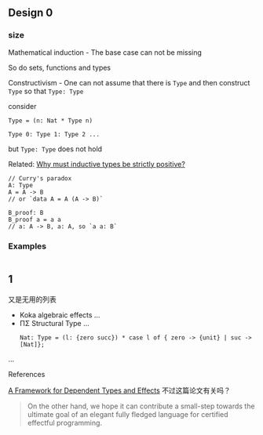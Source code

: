 ## Design 0

### size

Mathematical induction - The base case can not be missing

So do sets, functions and types

Constructivism - One can not assume that there is `Type` and then construct `Type` so that `Type: Type`

consider 
```
Type = (n: Nat * Type n)
```
```
Type 0: Type 1: Type 2 ...
```

but `Type: Type` does not hold

Related: [Why must inductive types be strictly positive?](http://web.archive.org/web/20210620141510/https://vilhelms.github.io/posts/why-must-inductive-types-be-strictly-positive/)
```
// Curry's paradox
A: Type
A = A -> B
// or `data A = A (A -> B)`

B_proof: B
B_proof a = a a
// a: A -> B, a: A, so `a a: B`
```

### Examples

```

```

## 1

又是无用的列表

+ Koka algebraic effects ...
+ ΠΣ Structural Type ...
  ```
  Nat: Type = (l: {zero succ}) * case l of { zero -> {unit} | suc -> [Nat]};
  ```

...

References

[A Framework for Dependent Types and Effects](https://arxiv.org/abs/1512.08009) 不过这篇论文有关吗？

> On the other hand, we hope it can contribute a small-step towards the ultimate goal of an elegant fully fledged language for certified effectful programming. 
